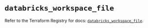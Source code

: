 # `databricks_workspace_file`

Refer to the Terraform Registry for docs: [`databricks_workspace_file`](https://registry.terraform.io/providers/databricks/databricks/1.56.0/docs/resources/workspace_file).
